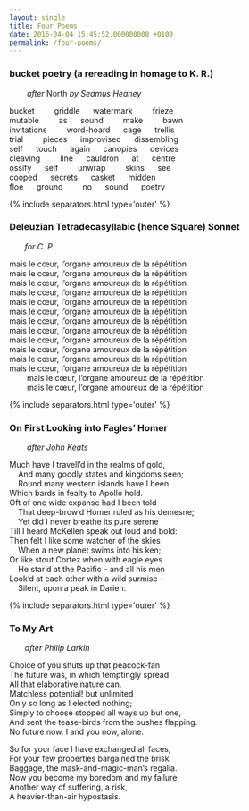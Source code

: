 ```yaml
---
layout: single
title: Four Poems 
date: 2016-04-04 15:45:52.000000000 +0100
permalink: /four-poems/  
---
```


### bucket poetry (a rereading in homage to K. R.)

        *after* North *by Seamus Heaney*
 
bucket         griddle      watermark         frieze   
mutable         as      sound         make         bawn   
invitations         word-hoard      cage      trellis   
trial         pieces      improvised      dissembling   
self      touch      again      canopies      devices   
cleaving         line      cauldron      at      centre   
ossify      self         unwrap         skins      see   
cooped      secrets      casket      midden   
floe      ground         no      sound      poetry

{% include separators.html type='outer' %}

### Deleuzian Tetradecasyllabic (hence Square) Sonnet

        *for C. P.*

mais le cœur, l’organe amoureux de la répétition  
mais le cœur, l’organe amoureux de la répétition  
mais le cœur, l’organe amoureux de la répétition  
mais le cœur, l’organe amoureux de la répétition  
mais le cœur, l’organe amoureux de la répétition  
mais le cœur, l’organe amoureux de la répétition  
mais le cœur, l’organe amoureux de la répétition  
mais le cœur, l’organe amoureux de la répétition  
mais le cœur, l’organe amoureux de la répétition  
mais le cœur, l’organe amoureux de la répétition  
mais le cœur, l’organe amoureux de la répétition  
mais le cœur, l’organe amoureux de la répétition  
        mais le cœur, l’organe amoureux de la répétition  
        mais le cœur, l’organe amoureux de la répétition

{% include separators.html type='outer' %}

### On First Looking into Fagles’ Homer

        *after John Keats*

Much have I travell’d in the realms of gold,  
    And many goodly states and kingdoms seen;  
    Round many western islands have I been  
Which bards in fealty to Apollo hold.  
Oft of one wide expanse had I been told  
    That deep-brow’d Homer ruled as his demesne;  
    Yet did I never breathe its pure serene  
Till I heard McKellen speak out loud and bold:  
Then felt I like some watcher of the skies  
    When a new planet swims into his ken;  
Or like stout Cortez when with eagle eyes  
    He star’d at the Pacific – and all his men  
Look’d at each other with a wild surmise –  
    Silent, upon a peak in Darien.

{% include separators.html type='outer' %}

### To My Art

        *after Philip Larkin*

Choice of you shuts up that peacock-fan  
The future was, in which temptingly spread  
All that elaborative nature can.  
Matchless potential! but unlimited  
Only so long as I elected nothing;  
Simply to choose stopped all ways up but one,  
And sent the tease-birds from the bushes flapping.  
No future now. I and you now, alone.

So for your face I have exchanged all faces,  
For your few properties bargained the brisk  
Baggage, the mask-and-magic-man’s regalia.  
Now you become my boredom and my failure,  
Another way of suffering, a risk,  
A heavier-than-air hypostasis.  

